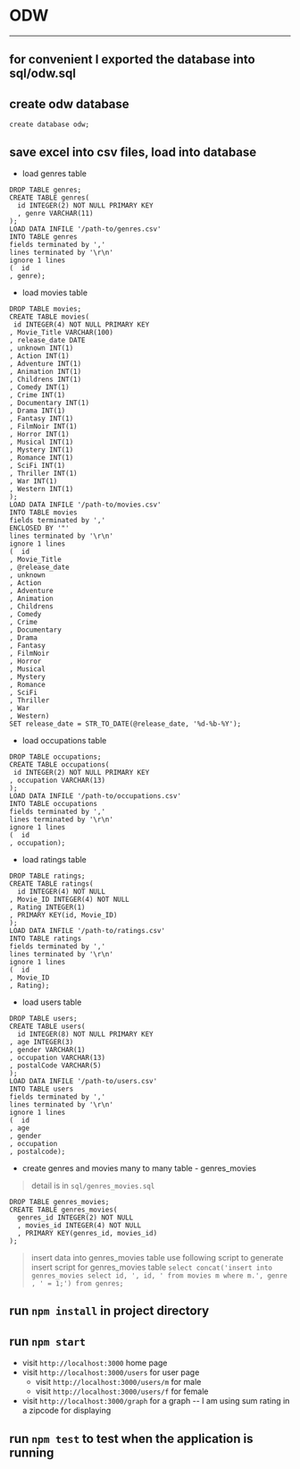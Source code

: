 # ODW

---
for convenient I exported the database into sql/odw.sql
---

## create odw database

`create database odw;`

## save excel into csv files, load into database

* load genres table

```
DROP TABLE genres;
CREATE TABLE genres(
  id INTEGER(2) NOT NULL PRIMARY KEY
  , genre VARCHAR(11)
);
LOAD DATA INFILE '/path-to/genres.csv'
INTO TABLE genres
fields terminated by ','
lines terminated by '\r\n'
ignore 1 lines
(  id
, genre);
```

 * load movies table

 ```
DROP TABLE movies;
CREATE TABLE movies(
  id INTEGER(4) NOT NULL PRIMARY KEY
, Movie_Title VARCHAR(100)
, release_date DATE
, unknown INT(1)
, Action INT(1)
, Adventure INT(1)
, Animation INT(1)
, Childrens INT(1)
, Comedy INT(1)
, Crime INT(1)
, Documentary INT(1)
, Drama INT(1)
, Fantasy INT(1)
, FilmNoir INT(1)
, Horror INT(1)
, Musical INT(1)
, Mystery INT(1)
, Romance INT(1)
, SciFi INT(1)
, Thriller INT(1)
, War INT(1)
, Western INT(1)
);
LOAD DATA INFILE '/path-to/movies.csv'
INTO TABLE movies
fields terminated by ','
ENCLOSED BY '"'
lines terminated by '\r\n'
ignore 1 lines
(  id
, Movie_Title
, @release_date
, unknown
, Action
, Adventure
, Animation
, Childrens
, Comedy
, Crime
, Documentary
, Drama
, Fantasy
, FilmNoir
, Horror
, Musical
, Mystery
, Romance
, SciFi
, Thriller
, War
, Western)
SET release_date = STR_TO_DATE(@release_date, '%d-%b-%Y');
```

 * load occupations table

 ```
 DROP TABLE occupations;
CREATE TABLE occupations(
  id INTEGER(2) NOT NULL PRIMARY KEY
, occupation VARCHAR(13)
);
LOAD DATA INFILE '/path-to/occupations.csv'
INTO TABLE occupations
fields terminated by ','
lines terminated by '\r\n'
ignore 1 lines
(  id
, occupation);
```

* load ratings table

```
DROP TABLE ratings;
CREATE TABLE ratings(
  id INTEGER(4) NOT NULL
, Movie_ID INTEGER(4) NOT NULL
, Rating INTEGER(1)
, PRIMARY KEY(id, Movie_ID)
);
LOAD DATA INFILE '/path-to/ratings.csv'
INTO TABLE ratings
fields terminated by ','
lines terminated by '\r\n'
ignore 1 lines
(  id
, Movie_ID
, Rating);
```

* load users table

```
DROP TABLE users;
CREATE TABLE users(
  id INTEGER(8) NOT NULL PRIMARY KEY
, age INTEGER(3)
, gender VARCHAR(1)
, occupation VARCHAR(13)
, postalCode VARCHAR(5)
);
LOAD DATA INFILE '/path-to/users.csv'
INTO TABLE users
fields terminated by ','
lines terminated by '\r\n'
ignore 1 lines
(  id
, age
, gender
, occupation
, postalcode);

```

* create genres and movies many to many table - genres_movies

> detail is in `sql/genres_movies.sql`


```
DROP TABLE genres_movies;
CREATE TABLE genres_movies(
  genres_id INTEGER(2) NOT NULL
  , movies_id INTEGER(4) NOT NULL
  , PRIMARY KEY(genres_id, movies_id)
);
```
> insert data into genres_movies table
> use following script to generate insert script for genres_movies table
> `select concat('insert into genres_movies select id, ', id, ' from movies m where m.', genre , ' = 1;') from genres;`

## run `npm install` in project directory

## run `npm start`

* visit `http://localhost:3000` home page
* visit `http://localhost:3000/users` for user page
	* visit `http://localhost:3000/users/m` for male
	* visit `http://localhost:3000/users/f` for female
* visit `http://localhost:3000/graph` for a graph -- I am using sum rating in a zipcode for displaying

## run `npm test` to test when the application is running

